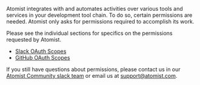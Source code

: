 Atomist integrates with and automates activities over various tools
and services in your development tool chain.  To do so, certain
permissions are needed.  Atomist only asks for permissions required to
accomplish its work.

Please see the individual sections for specifics on the permissions
requested by Atomist.

*   [Slack OAuth Scopes](slack.md)
*   [GitHub OAuth Scopes](github.md)

If you still have questions about permissions, please contact us in
our [Atomist Community slack team](https://join.atomist.com) or email
us at [support@atomist.com](mailto:support@atomist.com).
